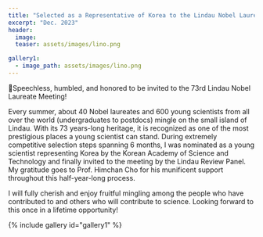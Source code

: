 ```yaml
---
title: "Selected as a Representative of Korea to the Lindau Nobel Laureate Meeting (린다우 노벨상 수상자 회의)"
excerpt: "Dec. 2023"
header:
  image: 
  teaser: assets/images/lino.png

gallery1:
  - image_path: assets/images/lino.png
---
```


🎉Speechless, humbled, and honored to be invited to the 73rd Lindau Nobel Laureate Meeting!

Every summer, about 40 Nobel laureates and 600 young scientists from all over the world (undergraduates to postdocs) mingle on the small island of Lindau. With its 73 years-long heritage, it is recognized as one of the most prestigious places a young scientist can stand. During extremely competitive selection steps spanning 6 months, I was nominated as a young scientist representing Korea by the Korean Academy of Science and Technology and finally invited to the meeting by the Lindau Review Panel. My gratitude goes to Prof. Himchan Cho for his munificent support throughout this half-year-long process.

I will fully cherish and enjoy fruitful mingling among the people who have contributed to and others who will contribute to science. Looking forward to this once in a lifetime opportunity!

{% include gallery id="gallery1"  %}
